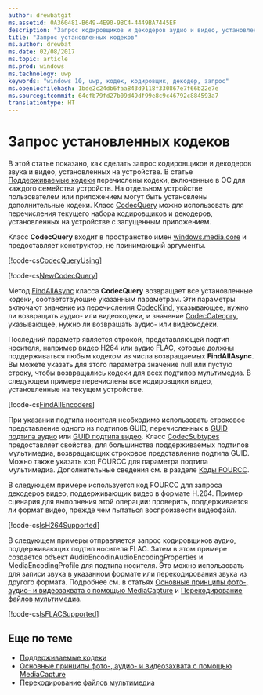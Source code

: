 ```yaml
---
author: drewbatgit
ms.assetid: 0A360481-B649-4E90-9BC4-4449BA7445EF
description: "Запрос кодировщиков и декодеров аудио и видео, установленных на устройстве."
title: "Запрос установленных кодеков"
ms.author: drewbat
ms.date: 02/08/2017
ms.topic: article
ms.prod: windows
ms.technology: uwp
keywords: "windows 10, uwp, кодек, кодировщик, декодер, запрос"
ms.openlocfilehash: 1bde2c24db6faa843d9118f330867e7f66b22e7e
ms.sourcegitcommit: 64cfb79fd27b09d49df99e8c9c46792c884593a7
translationtype: HT
---
```

# <a name="query-for-installed-codecs"></a>Запрос установленных кодеков
В этой статье показано, как сделать запрос кодировщиков и декодеров звука и видео, установленных на устройстве. В статье [Поддерживаемые кодеки](supported-codecs.md) перечислены кодеки, включенные в ОС для каждого семейства устройств. На отдельном устройстве пользователем или приложением могут быть установлены дополнительные кодеки. Класс [CodecQuery](https://docs.microsoft.com/en-us/uwp/api/windows.media.core.codecquery) можно использовать для перечисления текущего набора кодировщиков и декодеров, установленных на устройстве с запущенным приложением.

Класс **CodecQuery** входит в пространство имен [windows.media.core](https://docs.microsoft.com/en-us/uwp/api/windows.media.core) и предоставляет конструктор, не принимающий аргументы.

[!code-cs[CodecQueryUsing](./code/TranscodeWin10/cs/MainPage.xaml.cs#SnippetCodecQueryUsing)]

[!code-cs[NewCodecQuery](./code/TranscodeWin10/cs/MainPage.xaml.cs#SnippetNewCodecQuery)]

Метод [FindAllAsync](https://docs.microsoft.com/en-us/uwp/api/windows.media.core.codecquery#Windows_Media_Core_CodecQuery_FindAllAsync_Windows_Media_Core_CodecKind_Windows_Media_Core_CodecCategory_System_String_) класса **CodecQuery** возвращает все установленные кодеки, соответствующие указанным параметрам. Эти параметры включают значение из перечисления [CodecKind](https://docs.microsoft.com/en-us/uwp/api/windows.media.core.codeckind), указывающее, нужно ли возвращать аудио- или видеокодеки, и значение [CodecCategory](https://docs.microsoft.com/en-us/uwp/api/windows.media.core.codeccategory), указывающее, нужно ли возвращать аудио- или видеокодеки.

Последний параметр является строкой, представляющей подтип носителя, например видео H264 или аудио FLAC, которые должны поддерживаться любым кодеком из числа возвращаемых **FindAllAsync**. Вы можете указать для этого параметра значение null или пустую строку, чтобы возвращались кодеки для всех подтипов мультимедиа. В следующем примере перечислены все кодировщики видео, установленные на текущем устройстве.

[!code-cs[FindAllEncoders](./code/TranscodeWin10/cs/MainPage.xaml.cs#SnippetFindAllEncoders)]

При указании подтипа носителя необходимо использовать строковое представление одного из подтипов GUID, перечисленных в [GUID подтипа аудио](https://msdn.microsoft.com/library/windows/desktop/aa372553(v=vs.85).aspx) или [GUID подтипа видео](https://msdn.microsoft.com/library/windows/desktop/aa370819(v=vs.85).aspx). Класс [CodecSubtypes](https://docs.microsoft.com/en-us/uwp/api/windows.media.core.codecsubtypes) предоставляет свойства, для большинства поддерживаемых подтипов мультимедиа, возвращающих строковое представление подтипа GUID. Можно также указать код FOURCC для параметра подтипа мультимедиа. Дополнительные сведения см. в разделе [Коды FOURCC](https://msdn.microsoft.com/library/windows/desktop/dd375802(v=vs.85).aspx). 

В следующем примере используется код FOURCC для запроса декодеров видео, поддерживающих видео в формате H.264. Пример сценария для выполнения этой операции: проверить, поддерживается ли формат видео, прежде чем пытаться воспроизвести видеофайл.

[!code-cs[IsH264Supported](./code/TranscodeWin10/cs/MainPage.xaml.cs#SnippetIsH264Supported)]

В следующем примеры отправляется запрос кодировщиков аудио, поддерживающих подтип носителя FLAC. Затем в этом примере создается объект AudioEncodinAudioEncodingProperties и MediaEncodingProfile для подтипа носителя. Это можно использовать для записи звука в указанном формате или перекодирования звука из другого формата. Подробнее см. в статьях [Основные принципы фото-, аудио- и видеозахвата с помощью MediaCapture](basic-photo-video-and-audio-capture-with-MediaCapture.md) и [Перекодирование файлов мультимедиа](transcode-media-files.md).

[!code-cs[IsFLACSupported](./code/TranscodeWin10/cs/MainPage.xaml.cs#SnippetIsFLACSupported)]

## <a name="related-topics"></a>Еще по теме

* [Поддерживаемые кодеки](supported-codecs.md)
* [Основные принципы фото-, аудио- и видеозахвата с помощью MediaCapture](basic-photo-video-and-audio-capture-with-MediaCapture.md)
* [Перекодирование файлов мультимедиа](transcode-media-files.md)
 

 




